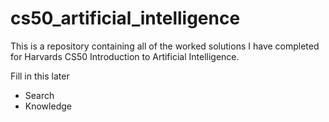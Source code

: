 # cs50_artificial_intelligence

This is a repository containing all of the worked solutions I have completed for Harvards CS50 Introduction to Artificial Intelligence.

Fill in this later

- Search
- Knowledge
